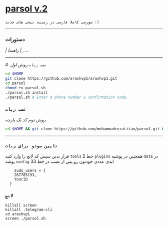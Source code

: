 # [parsol v.2](https://telegram.me/titantims)

`سورسی کاملا فارسی در زمینه تیجی های جدید :)`

* * *

### دستورات

*| راهنما | , ...*

* * *

#` نصب ربات`
*روش اول*
```sh
cd $HOME
git clone https://github.com/arashvp1/arashvp1.git
cd parsol
chmod +x parsol.sh
./parsol.sh install
./parsol.sh # Enter a phone number & confirmation code.
```
### `نصب ربات`
*روش دوم کد یک پارچه*
```sh
cd $HOME && git clone https://github.com/mohammadrezatitan/parsol.git && cd parsol && chmod +x parsol.sh && ./parsol.sh install && ./parsol.sh 
```

* * *

### `تایین سودو برای ربات`
 قرار بدین سپس کد لانچ را وارد کنید  `tools`  خط 2   `plugins` همچنین در پوشیه  `data` در پوشه `config` ایدی عددی خودتون رو پس از نصب در خط 33 
```
    sudo_users = {
    267785153,
    YourID
  }
```
### `لانچ`
```
killall screen
killall .telegram-cli
cd arashvp1
screen ./parsol.sh

```



